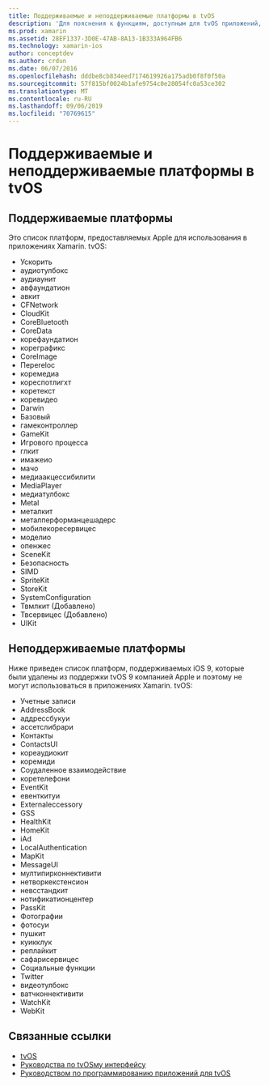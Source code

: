 ```yaml
---
title: Поддерживаемые и неподдерживаемые платформы в tvOS
description: 'Для пояснения к функциям, доступным для tvOS приложений, в этом документе представлены два списка платформ Apple: Поддерживаемые tvOS и не поддерживаемые tvOS.'
ms.prod: xamarin
ms.assetid: 28EF1337-3D0E-47AB-8A13-1B333A964FB6
ms.technology: xamarin-ios
author: conceptdev
ms.author: crdun
ms.date: 06/07/2016
ms.openlocfilehash: dddbe8cb834eed7174619926a175adb0f8f0f50a
ms.sourcegitcommit: 57f815bf0024b1afe9754c0e28054fc0a53ce302
ms.translationtype: MT
ms.contentlocale: ru-RU
ms.lasthandoff: 09/06/2019
ms.locfileid: "70769615"
---
```

# <a name="supported-and-unsupported-frameworks-in-tvos"></a>Поддерживаемые и неподдерживаемые платформы в tvOS

<a name="Supported-Frameworks" />

## <a name="supported-frameworks"></a>Поддерживаемые платформы

Это список платформ, предоставляемых Apple для использования в приложениях Xamarin. tvOS:

- Ускорить
- аудиотулбокс
- аудиаунит
- авфаундатион
- авкит
- CFNetwork
- CloudKit
- CoreBluetooth
- CoreData
- корефаундатион
- кореграфикс
- CoreImage
- Переreloc
- коремедиа
- кореспотлигхт
- коретекст
- коревидео
- Darwin
- Базовый
- гамеконтроллер
- GameKit
- Игрового процесса
- глкит
- имажеио
- мачо
- медиаакцессибилити
- MediaPlayer
- медиатулбокс
- Metal
- металкит
- металперформанцешадерс
- мобилекоресервицес
- моделио
- опенжес
- SceneKit
- Безопасность
- SIMD
- SpriteKit
- StoreKit
- SystemConfiguration
- Твмлкит (Добавлено)
- Твсервицес (Добавлено)
- UIKit

<a name="Unsupported-Frameworks" />

## <a name="unsupported-frameworks"></a>Неподдерживаемые платформы

Ниже приведен список платформ, поддерживаемых iOS 9, которые были удалены из поддержки tvOS 9 компанией Apple и поэтому не могут использоваться в приложениях Xamarin. tvOS:

- Учетные записи
- AddressBook
- аддрессбукуи
- ассетслибрари
- Контакты
- ContactsUI
- кореаудиокит
- коремиди
- Соудаленное взаимодействие
- коретелефони
- EventKit
- евенткитуи
- Externaleccessory
- GSS
- HealthKit
- HomeKit
- iAd
- LocalAuthentication
- MapKit
- MessageUI
- мултипирконнективити
- нетворкекстенсион
- невсстандкит
- нотификатионцентер
- PassKit
- Фотографии
- фотосуи
- пушкит
- куикклук
- реплайкит
- сафарисервицес
- Социальные функции
- Twitter
- видеотулбокс
- ватчконнективити
- WatchKit
- WebKit

## <a name="related-links"></a>Связанные ссылки

- [tvOS](https://developer.apple.com/tvos/)
- [Руководства по tvOSму интерфейсу](https://developer.apple.com/tvos/human-interface-guidelines/)
- [Руководством по программированию приложений для tvOS](https://developer.apple.com/library/prerelease/tvos/documentation/General/Conceptual/AppleTV_PG/)
